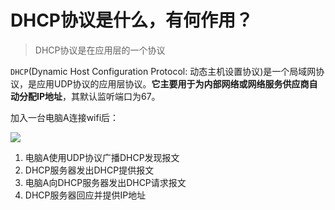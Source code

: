# DHCP协议是什么，有何作用？

> DHCP协议是在应用层的一个协议

`DHCP`(Dynamic Host Configuration Protocol: 动态主机设置协议)是一个局域网协议，是应用UDP协议的应用层协议。**它主要用于为内部网络或网络服务供应商自动分配IP地址**，其默认监听端口为67。

加入一台电脑A连接wifi后：

![](https://p3-juejin.byteimg.com/tos-cn-i-k3u1fbpfcp/3af49220b25b42d6863360722d05d27c~tplv-k3u1fbpfcp-zoom-in-crop-mark:1304:0:0:0.awebp)

1. 电脑A使用UDP协议广播DHCP发现报文
2. DHCP服务器发出DHCP提供报文
3. 电脑A向DHCP服务器发出DHCP请求报文
4. DHCP服务器回应并提供IP地址
